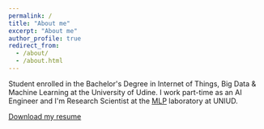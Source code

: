 ```yaml
---
permalink: /
title: "About me"
excerpt: "About me"
author_profile: true
redirect_from:
  - /about/
  - /about.html
---
```


Student enrolled in the Bachelor's Degree in Internet of Things, Big Data & Machine Learning at the University of Udine.
I work part-time as an AI Engineer and I'm Research Scientist at the [MLP](https://machinelearning.uniud.it/) laboratory at UNIUD.

[Download my resume](http://kouatemuhamed.github.io/files/MuhamedKouateResume2020.pdf)
